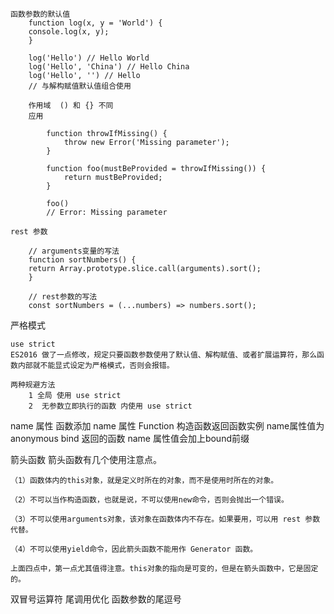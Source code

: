     函数参数的默认值
        function log(x, y = 'World') {
        console.log(x, y);
        }

        log('Hello') // Hello World
        log('Hello', 'China') // Hello China
        log('Hello', '') // Hello
        // 与解构赋值默认值组合使用

        作用域  () 和 {} 不同 
        应用  

            function throwIfMissing() {
                throw new Error('Missing parameter');
            }

            function foo(mustBeProvided = throwIfMissing()) {
                return mustBeProvided;
            }

            foo()
            // Error: Missing parameter

    rest 参数

        // arguments变量的写法
        function sortNumbers() {
        return Array.prototype.slice.call(arguments).sort();
        }

        // rest参数的写法
        const sortNumbers = (...numbers) => numbers.sort();


严格模式

    use strict 
    ES2016 做了一点修改，规定只要函数参数使用了默认值、解构赋值、或者扩展运算符，那么函数内部就不能显式设定为严格模式，否则会报错。

    两种规避方法 
        1 全局 使用 use strict 
        2  无参数立即执行的函数 内使用 use strict 

name 属性
    函数添加 name 属性 
    Function 构造函数返回函数实例 name属性值为 anonymous 
    bind 返回的函数 name 属性值会加上bound前缀

箭头函数
    箭头函数有几个使用注意点。

    （1）函数体内的this对象，就是定义时所在的对象，而不是使用时所在的对象。

    （2）不可以当作构造函数，也就是说，不可以使用new命令，否则会抛出一个错误。

    （3）不可以使用arguments对象，该对象在函数体内不存在。如果要用，可以用 rest 参数代替。

    （4）不可以使用yield命令，因此箭头函数不能用作 Generator 函数。

    上面四点中，第一点尤其值得注意。this对象的指向是可变的，但是在箭头函数中，它是固定的。

双冒号运算符
尾调用优化
函数参数的尾逗号